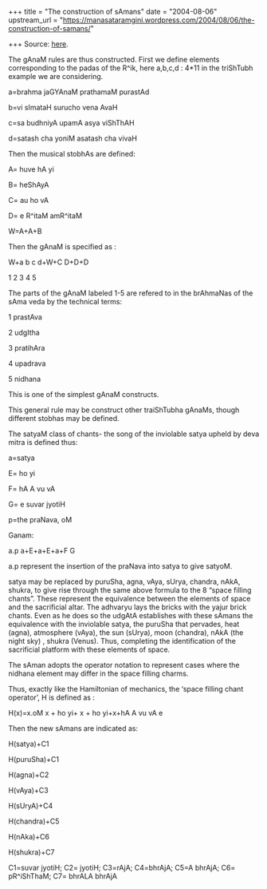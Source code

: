 +++
title = "The construction of sAmans"
date = "2004-08-06"
upstream_url = "https://manasataramgini.wordpress.com/2004/08/06/the-construction-of-samans/"

+++
Source: [here](https://manasataramgini.wordpress.com/2004/08/06/the-construction-of-samans/).

The gAnaM rules are thus constructed. First we define elements
corresponding to the padas of the R^ik, here a,b,c,d : 4\*11 in the
triShTubh example we are considering.

a=brahma jaGYAnaM prathamaM purastAd  
  
b=vi sImataH surucho vena AvaH  
  
c=sa budhniyA upamA asya viShThAH  
  
d=satash cha yoniM asatash cha vivaH

Then the musical stobhAs are defined:  
  
A= huve hA yi  
  
B= heShAyA  
  
C= au ho vA  
  
D= e R^itaM amR^itaM  
  
W=A+A+B

Then the gAnaM is specified as :  
  
W+a b c d+W+C D+D+D  
  
1 2 3 4 5  
  
The parts of the gAnaM labeled 1-5 are refered to in the brAhmaNas of
the sAma veda by the technical terms:  
  
1 prastAva  
  
2 udgItha  
  
3 pratihAra  
  
4 upadrava  
  
5 nidhana  
  
This is one of the simplest gAnaM constructs.

This general rule may be construct other traiShTubha gAnaMs, though
different stobhas may be defined.

The satyaM class of chants- the song of the inviolable satya upheld by
deva mitra is defined thus:  
  
a=satya  
  
E= ho yi  
  
F= hA A vu vA  
  
G= e suvar jyotiH  
  
p=the praNava, oM  
  
Ganam:  
  
a.p a+E+a+E+a+F G  
  
a.p represent the insertion of the praNava into satya to give satyoM.

satya may be replaced by puruSha, agna, vAya, sUrya, chandra, nAkA,
shukra, to give rise through the same above formula to the 8 “space
filling chants”. These represent the equivalence between the elements of
space and the sacrificial altar. The adhvaryu lays the bricks with the
yajur brick chants. Even as he does so the udgAtA establishes with these
sAmans the equivalence with the inviolable satya, the puruSha that
pervades, heat (agna), atmosphere (vAya), the sun (sUrya), moon
(chandra), nAkA (the night sky) , shukra (Venus). Thus, completing the
identification of the sacrificial platform with these elements of space.

The sAman adopts the operator notation to represent cases where the
nidhana element may differ in the space filling charms.  
  
Thus, exactly like the Hamiltonian of mechanics, the ‘space filling
chant operator’, H is defined as :  
  
H(x)=x.oM x + ho yi+ x + ho yi+x+hA A vu vA e  
  
Then the new sAmans are indicated as:  
  
H(satya)+C1  
  
H(puruSha)+C1  
  
H(agna)+C2  
  
H(vAya)+C3  
  
H(sUryA)+C4  
  
H(chandra)+C5  
  
H(nAka)+C6  
  
H(shukra)+C7  
  
C1=suvar jyotiH; C2= jyotiH; C3=rAjA; C4=bhrAjA; C5=A bhrAjA; C6=
pR^iShThaM; C7= bhrALA bhrAjA  

